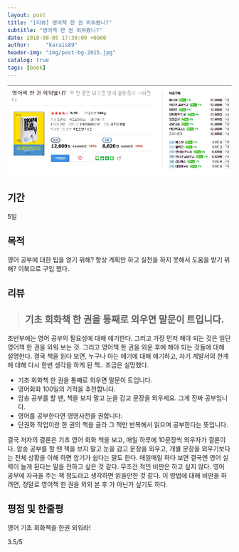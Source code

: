 ```yaml
---
layout: post
title: "[리뷰] 영어책 한 권 외워봤니?"
subtitle: "영어책 한 권 외워봤니?"
date: 2018-08-05 17:30:00 +0900
author:     "karais89"
header-img: "img/post-bg-2015.jpg"
catalog: true
tags: [book]
---
```


![book image](/img/in-post/book/16.jpg)

## 기간

5일

## 목적

영어 공부에 대한 팁을 얻기 위해?
항상 계획만 하고 실천을 하지 못해서 도움을 받기 위해?
이북으로 구입 했다.

## 리뷰

> ## 기초 회화책 한 권을 통째로 외우면 말문이 트입니다.

초반부에는 영어 공부의 필요성에 대해 얘기한다.
그리고 가장 먼저 해야 되는 것은 일단 영어책 한 권을 외워 보는 것.
그리고 영어책 한 권을 외운 후에 해야 되는 것들에 대해 설명한다.
결국 책을 읽다 보면, 누구나 아는 얘기에 대해 얘기하고, 자기 계발서의 한계에 대해 다시 한번 생각을 하게 된 책.. 조금은 실망했다.

- 기초 회화책 한 권을 통째로 외우면 말문이 트입니다.
- 영어회화 100일의 기적을 추천합니다.
- 암송 공부를 할 땐, 책을 보지 말고 눈을 감고 문장을 외우세요. 그게 진짜 공부입니다.
- 영어를 공부한다면 영영사전을 권합니다.
- 단권화 작업이란 한 권의 책을 골라 그 책만 반복해서 읽으며 공부한다는 뜻입니다.

결국 저자의 결론은 기초 영어 회화 책을 보고, 매일 하루에 10문장씩 외우자가 결론이다.
암송 공부를 할 땐 책을 보지 말고 눈을 감고 문장을 외우고, 개별 문장을 외우기보다는 전체 상황을 이해 하면 암기가 쉽다는 말도 한다. 매일매일 하다 보면 결국엔 영어 실력이 늘게 된다는 말을 전하고 싶은 것 같다.
무조건 적인 비판은 하고 싶지 않다.
영어 공부에 자극을 주는 책 정도라고 생각하면 읽을만한 것 같다.
이 방법에 대해 비판을 하려면, 정말로 영어책 한 권을 외외 본 후 가 아닌가 싶기도 하다.

## 평점 및 한줄평

영어 기초 회화책을 한권 외워라!

3.5/5